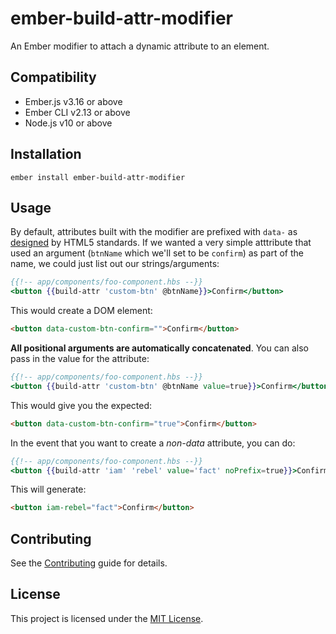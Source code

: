 ember-build-attr-modifier
==============================================================================

An Ember modifier to attach a dynamic attribute to an element.


Compatibility
------------------------------------------------------------------------------

* Ember.js v3.16 or above
* Ember CLI v2.13 or above
* Node.js v10 or above


Installation
------------------------------------------------------------------------------

```
ember install ember-build-attr-modifier
```


Usage
------------------------------------------------------------------------------

By default, attributes built with the modifier are prefixed with `data-` as [designed](https://developer.mozilla.org/en-US/docs/Learn/HTML/Howto/Use_data_attributes) by HTML5 standards. If we wanted a very simple atttribute that used an argument (`btnName` which we'll set to be `confirm`) as part of the name, we could just list out our strings/arguments:

```hbs
{{!-- app/components/foo-component.hbs --}}
<button {{build-attr 'custom-btn' @btnName}}>Confirm</button>
```

This would create a DOM element:
```html
<button data-custom-btn-confirm="">Confirm</button>
```

**All positional arguments are automatically concatenated**. You can also pass in the value for the attribute:
```hbs
{{!-- app/components/foo-component.hbs --}}
<button {{build-attr 'custom-btn' @btnName value=true}}>Confirm</button>
```

This would give you the expected:
```html
<button data-custom-btn-confirm="true">Confirm</button>
```

In the event that you want to create a _non-data_ attribute, you can do:
```hbs
{{!-- app/components/foo-component.hbs --}}
<button {{build-attr 'iam' 'rebel' value='fact' noPrefix=true}}>Confirm</button>
```

This will generate:
```html
<button iam-rebel="fact">Confirm</button>
```


Contributing
------------------------------------------------------------------------------

See the [Contributing](CONTRIBUTING.md) guide for details.


License
------------------------------------------------------------------------------

This project is licensed under the [MIT License](LICENSE.md).
